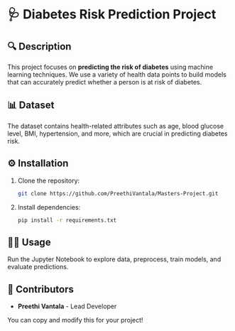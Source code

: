 # 🩺 Diabetes Risk Prediction Project

## 🔍 Description
This project focuses on **predicting the risk of diabetes** using machine learning techniques. We use a variety of health data points to build models that can accurately predict whether a person is at risk of diabetes.

## 📊 Dataset
The dataset contains health-related attributes such as age, blood glucose level, BMI, hypertension, and more, which are crucial in predicting diabetes risk.

## ⚙️ Installation
1. Clone the repository:
   ```bash
   git clone https://github.com/PreethiVantala/Masters-Project.git
   ```
2. Install dependencies:
   ```bash
   pip install -r requirements.txt
   ```

## 🏃‍♂️ Usage
Run the Jupyter Notebook to explore data, preprocess, train models, and evaluate predictions.

## 🤝 Contributors
- **Preethi Vantala** - Lead Developer

You can copy and modify this for your project!